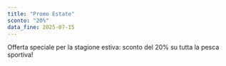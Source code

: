 ```yaml
---
title: "Promo Estate"
sconto: "20%"
data_fine: 2025-07-15
---
```


Offerta speciale per la stagione estiva: sconto del 20% su tutta la pesca sportiva!
